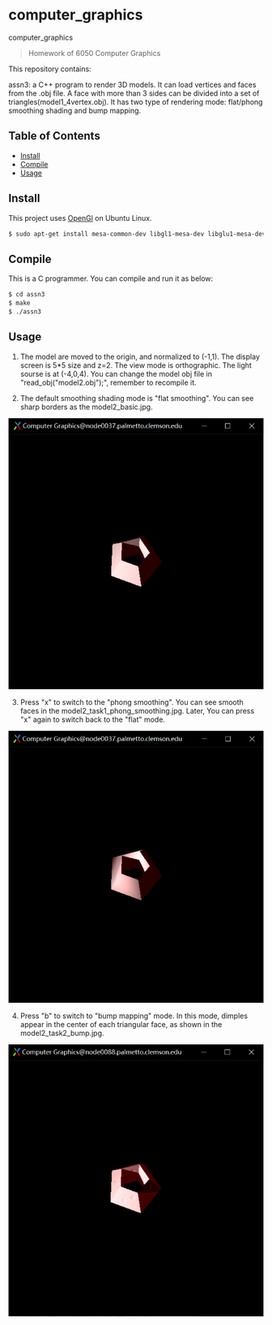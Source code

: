 # computer_graphics
computer_graphics
> Homework of 6050 Computer Graphics

This repository contains:

assn3: a C++ program to render 3D models. It can load vertices and faces from the .obj file. A face with more than 3 sides can be divided into a set of triangles(model1_4vertex.obj). It has two type of rendering mode: flat/phong smoothing shading and bump mapping.

## Table of Contents

- [Install](#install)
- [Compile](#compile)
- [Usage](#usage)

## Install

This project uses [OpenGl](https://www.opengl.org/) on Ubuntu Linux.

```sh
$ sudo apt-get install mesa-common-dev libgl1-mesa-dev libglu1-mesa-dev freeglut3-dev
```
## Compile

This is a C programmer. You can compile and run it as below:

```sh
$ cd assn3
$ make
$ ./assn3
```

## Usage

1. The model are moved to the origin, and normalized to (-1,1). The display screen is 5*5 size and z=2. The view mode is orthographic. The light sourse is at (-4,0,4). You can change the model obj file in "read_obj("model2.obj");", remember to recompile it.

2. The default smoothing shading mode is "flat smoothing". You can see sharp borders as the model2_basic.jpg.

![image](https://github.com/cyxlily/6050_computer_graphics/blob/master/assn3/model2_basic.PNG)

3. Press "x" to switch to the "phong smoothing". You can see smooth faces in the model2_task1_phong_smoothing.jpg. Later, You can press "x" again to switch  back to the "flat" mode.

![image](https://github.com/cyxlily/6050_computer_graphics/blob/master/assn3/model2_task1_phong_smoothing.PNG)

4. Press "b" to switch to "bump mapping" mode. In this mode, dimples appear in the center of each triangular face, as shown in the model2_task2_bump.jpg.

![image](https://github.com/cyxlily/6050_computer_graphics/blob/master/assn3/model2_task2_bump.PNG)

